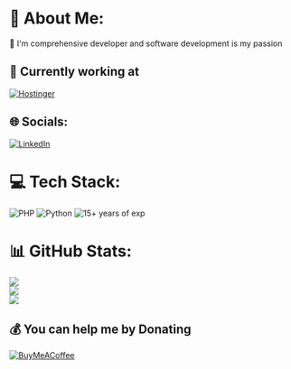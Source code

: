 # 💫 About Me:
💬 I'm comprehensive developer and software development is my passion

## 🤝 Currently working at
[![Hostinger](https://img.shields.io/badge/hostinger-backend_developer-%23673de6.svg?style=flat-square&logo=hostinger&logoColor=white)](https://hostinger.com)

## 🌐 Socials:
[![LinkedIn](https://img.shields.io/badge/LinkedIn-%230077B5.svg?logo=linkedin&logoColor=white)](https://linkedin.com/in/algirdasci) 

# 💻 Tech Stack:
![PHP](https://img.shields.io/badge/php-%23777BB4.svg?style=flat-square&logo=php&logoColor=white) ![Python](https://img.shields.io/badge/python-3670A0?style=flat-square&logo=python&logoColor=ffdd54) ![15+ years of exp](https://img.shields.io/badge/15+-years_of_exp-blue?style=flat-square)
# 📊 GitHub Stats:
![](https://github-readme-stats.vercel.app/api?username=algirdasc&theme=transparent&hide_border=false&include_all_commits=false&count_private=false)<br/>
![](https://github-readme-streak-stats.herokuapp.com/?user=algirdasc&theme=transparent&hide_border=false)<br/>
![](https://github-readme-stats.vercel.app/api/top-langs/?username=algirdasc&theme=transparent&hide_border=false&include_all_commits=false&count_private=false&layout=compact)

## 💰 You can help me by Donating
[![BuyMeACoffee](https://img.shields.io/badge/Buy%20Me%20a%20Coffee-ffdd00?style=for-the-badge&logo=buy-me-a-coffee&logoColor=black)](https://buymeacoffee.com/algirdasci) 
